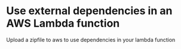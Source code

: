 # Use external dependencies in an AWS Lambda function

Upload a zipfile to aws to use dependencies in your lambda function
